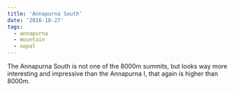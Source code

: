 ```yaml
---
title: 'Annapurna South'
date: '2016-10-27'
tags:
  - annapurna
  - mountain
  - nepal
---
```


The Annapurna South is not one of the 8000m summits, but looks way more interesting and impressive
than the Annapurna I, that again is higher than 8000m.
